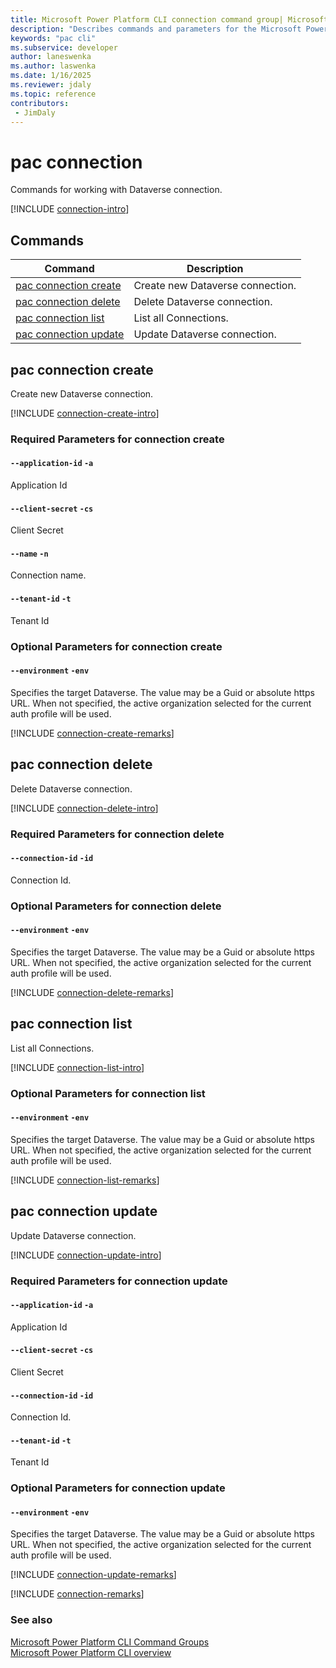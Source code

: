 ```yaml
---
title: Microsoft Power Platform CLI connection command group| Microsoft Docs
description: "Describes commands and parameters for the Microsoft Power Platform CLI connection command group."
keywords: "pac cli"
ms.subservice: developer
author: laneswenka
ms.author: laswenka
ms.date: 1/16/2025
ms.reviewer: jdaly
ms.topic: reference
contributors: 
 - JimDaly
---
```

<!-- 
Do not edit this file. 
This file is generated by a program and any changes will be overwritten when this topic is re-generated.
Use the include files to add additional content to this topic.
-->
# pac connection

Commands for working with Dataverse connection.

[!INCLUDE [connection-intro](includes/connection-intro.md)]

## Commands

|Command|Description|
|---------|---------|
|[pac connection create](#pac-connection-create)|Create new Dataverse connection.|
|[pac connection delete](#pac-connection-delete)|Delete Dataverse connection.|
|[pac connection list](#pac-connection-list)|List all Connections.|
|[pac connection update](#pac-connection-update)|Update Dataverse connection.|


## pac connection create

Create new Dataverse connection.

[!INCLUDE [connection-create-intro](includes/connection-create-intro.md)]


### Required Parameters for connection create

#### `--application-id` `-a`

Application Id

#### `--client-secret` `-cs`

Client Secret

#### `--name` `-n`

Connection name.

#### `--tenant-id` `-t`

Tenant Id


### Optional Parameters for connection create

#### `--environment` `-env`

Specifies the target Dataverse. The value may be a Guid or absolute https URL. When not specified, the active organization selected for the current auth profile will be used.

[!INCLUDE [connection-create-remarks](includes/connection-create-remarks.md)]

## pac connection delete

Delete Dataverse connection.

[!INCLUDE [connection-delete-intro](includes/connection-delete-intro.md)]


### Required Parameters for connection delete

#### `--connection-id` `-id`

Connection Id.


### Optional Parameters for connection delete

#### `--environment` `-env`

Specifies the target Dataverse. The value may be a Guid or absolute https URL. When not specified, the active organization selected for the current auth profile will be used.

[!INCLUDE [connection-delete-remarks](includes/connection-delete-remarks.md)]

## pac connection list

List all Connections.

[!INCLUDE [connection-list-intro](includes/connection-list-intro.md)]


### Optional Parameters for connection list

#### `--environment` `-env`

Specifies the target Dataverse. The value may be a Guid or absolute https URL. When not specified, the active organization selected for the current auth profile will be used.

[!INCLUDE [connection-list-remarks](includes/connection-list-remarks.md)]

## pac connection update

Update Dataverse connection.

[!INCLUDE [connection-update-intro](includes/connection-update-intro.md)]


### Required Parameters for connection update

#### `--application-id` `-a`

Application Id

#### `--client-secret` `-cs`

Client Secret

#### `--connection-id` `-id`

Connection Id.

#### `--tenant-id` `-t`

Tenant Id


### Optional Parameters for connection update

#### `--environment` `-env`

Specifies the target Dataverse. The value may be a Guid or absolute https URL. When not specified, the active organization selected for the current auth profile will be used.

[!INCLUDE [connection-update-remarks](includes/connection-update-remarks.md)]

[!INCLUDE [connection-remarks](includes/connection-remarks.md)]

### See also

[Microsoft Power Platform CLI Command Groups](index.md)<br />
[Microsoft Power Platform CLI overview](../introduction.md)